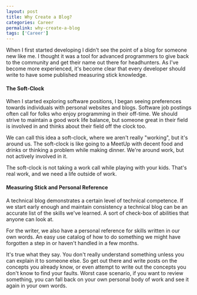 ```yaml
---
layout: post
title: Why Create a Blog?
categories: Career
permalink: why-create-a-blog
tags: ['Career']
---
```


When I first started developing I didn't see the point of a blog for someone new like me. I thought it was a tool for advanced programmers to give back to the community and get their name out there for headhunters. As I've become more experienced, it's become clear that every developer should write to have some published measuring stick knowledge.

<!-- more -->

#### The Soft-Clock

When I started exploring software positions, I began seeing preferences towards individuals with personal websites and blogs. Software job postings often call for folks who enjoy programming in their off-time. We should strive to maintain a good work life balance, but someone great in their field is involved in and thinks about their field off the clock too.

We can call this idea a soft-clock, where we aren't really "working", but it's around us. The soft-clock is like going to a MeetUp with decent food and drinks or thinking a problem while making dinner. We're around work, but not actively involved in it.

The soft-clock is not taking a work call while playing with your kids. That's real work, and we need a life outside of work.

#### Measuring Stick and Personal Reference

A technical blog demonstrates a certain level of technical competence. If we start early enough and maintain consistency a technical blog can be an accurate list of the skills we've learned. A sort of check-box of abilities that anyone can look at.

For the writer, we also have a personal reference for skills written in our own words. An easy use catalog of how to do something we might have forgotten a step in or haven't handled in a few months.

It's true what they say. You don't really understand something unless you can explain it to someone else. So get out there and write posts on the concepts you already know, or even attempt to write out the concepts you don't know to find your faults. Worst case scenario, if you want to review something, you can fall back on your own personal body of work and see it again in your own words.

